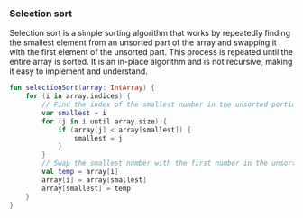 ### Selection sort

Selection sort is a simple sorting algorithm that works by repeatedly finding the smallest element from an unsorted part
of the array and swapping it with the first element of the unsorted part. This process is repeated until the entire
array is sorted. It is an in-place algorithm and is not recursive, making it easy to implement and understand.

```kotlin
fun selectionSort(array: IntArray) {
    for (i in array.indices) {
        // Find the index of the smallest number in the unsorted portion of the array
        var smallest = i
        for (j in i until array.size) {
            if (array[j] < array[smallest]) {
                smallest = j
            }
        }
        // Swap the smallest number with the first number in the unsorted portion of the array
        val temp = array[i]
        array[i] = array[smallest]
        array[smallest] = temp
    }
}
```